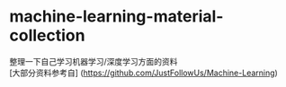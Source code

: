 # machine-learning-material-collection
整理一下自己学习机器学习/深度学习方面的资料  
[大部分资料参考自]
(https://github.com/JustFollowUs/Machine-Learning)
